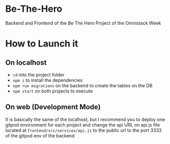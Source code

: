 # Be-The-Hero

Backend and Frontend of the Be The Hero Project of the Omnistack Week

# How to Launch it

## On localhost

- `cd` into the project folder
- `npm i` to install the dependencies
- `npm run migrations` on the backend to create the tables on the DB
- `npm start` on both projects to execute

## On web (Development Mode)

It is basically the same of the localhost, but I recommend you to deploy one gitpod environment for each project and change the api URL on api.js file located at `frontend/src/services/api.js` to the public url to the port 3333 of the gitpod env of the backend
